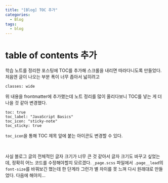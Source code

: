 ```yaml
---
title: "[Blog] TOC 추가"
categories:
  - Blog
tags:
  - blog
---
```


# table of contents 추가

학습 노트를 정리한 포스팅에 TOC를 추가해 스크롤을 내리면 따라다니도록 만들었다.
처음엔 글이 나오는 부분 폭이 너무 좁아서 넓히려고

```
classes: wide
```
위 내용을 frontmatter에 추가했는데 노트 정리를 많이 올리다보니 TOC를 넣는 게 더 나을 것 같아 변경했다.

```
toc: true
toc_label: "JavaScript Basics"
toc_icon: "sticky-note"
toc_sticky: true
```

`toc_icon`을 통해 TOC 제목 앞에 붙는 아이콘도 변경할 수 있다.

<br/>

사실 블로그 글의 전체적인 글자 크기가 너무 큰 것 같아서 글자 크기도 바꾸고 싶었는데, 정확히 어느 코드를 수정해야할지 모르겠다.
`_page.scss` 파일에서 `.page__lead`의 `font-size`를 바꿔보긴 했는데 한 단계라 그런가 별 차이를 못 느껴 다시 원래대로 만들었다.
다음에 해야지...